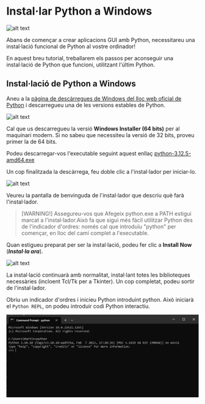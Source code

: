 # Instal·lar Python a Windows


![alt text](image.png)

Abans de començar a crear aplicacions GUI amb Python, necessitareu una instal·lació funcional de Python al vostre ordinador!

En aquest breu tutorial, treballarem els passos per aconseguir una instal·lació de Python que funcioni, utilitzant l'últim Python.

## Instal·lació de Python a Windows

Aneu a la [pàgina de descàrregues de Windows del lloc web oficial de Python](https://www.python.org/downloads/windows/) i descarregueu una de les versions estables de Python.

![alt text](image-1.png)


Cal que us descarregueu la versió **Windows Installer (64 bits)** per al maquinari modern. Si no sabeu que necessiteu la versió de 32 bits, proveu primer la de 64 bits.

Podeu descarregar-vos l'executable seguint aquest enllaç [python-3.12.5-amd64.exe](python-3.12.5-amd64.exe)

Un cop finalitzada la descàrrega, feu doble clic a l'instal·lador per iniciar-lo.

![alt text](image-2.png)

Veureu la pantalla de benvinguda de l'instal·lador que descriu què farà l'instal·lador.

> [WARNING!]
> Assegureu-vos que Afegeix python.exe a PATH estigui marcat a l'instal·lador.Això fa que sigui més fàcil utilitzar Python des de l'indicador d'ordres: només cal que introduïu "python" per començar, en lloc del camí complet a l'executable.

Quan estigueu preparat per ser la instal·lació, podeu fer clic a **Install Now** (***Instal·la ara***).

![alt text](image-3.png)

La instal·lació continuarà amb normalitat, instal·lant totes les biblioteques necessàries (incloent Tcl/Tk per a Tkinter). Un cop completat, podeu sortir de l'instal·lador.

Obriu un indicador d'ordres i inicieu Python introduint python. Això iniciarà el `Python REPL`, on podeu introduir codi Python interactiu.

![alt text](image-4.png)

